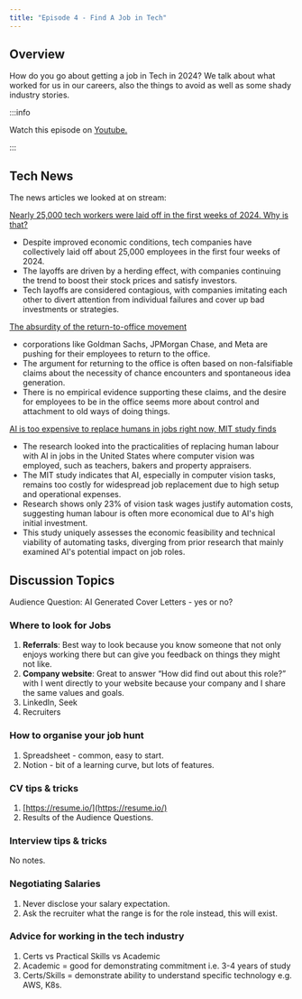 ```yaml
---
title: "Episode 4 - Find A Job in Tech"
--- 
```


## Overview

How do you go about getting a job in Tech in 2024? We talk about what worked for us in our careers, also the things to avoid as well as some shady industry stories.

:::info

Watch this episode on [Youtube.](https://www.youtube.com/watch?v=ScQvr2j33OE&t=244s)

:::

## Tech News

The news articles we looked at on stream:

[Nearly 25,000 tech workers were laid off in the first weeks of 2024. Why is that?](https://www.npr.org/2024/01/28/1227326215/nearly-25-000-tech-workers-laid-off-in-the-first-weeks-of-2024-whats-going-on)

- Despite improved economic conditions, tech companies have collectively laid off about 25,000 employees in the first four weeks of 2024.
- The layoffs are driven by a herding effect, with companies continuing the trend to boost their stock prices and satisfy investors.
- Tech layoffs are considered contagious, with companies imitating each other to divert attention from individual failures and cover up bad investments or strategies.

[The absurdity of the return-to-office movement](https://www.cnn.com/2024/01/22/opinions/remote-work-jobs-bergen/index.html)

- corporations like Goldman Sachs, JPMorgan Chase, and Meta are pushing for their employees to return to the office.
- The argument for returning to the office is often based on non-falsifiable claims about the necessity of chance encounters and spontaneous idea generation.
- There is no empirical evidence supporting these claims, and the desire for employees to be in the office seems more about control and attachment to old ways of doing things.

[AI is too expensive to replace humans in jobs right now, MIT study finds](https://www.euronews.com/next/2024/01/23/ai-is-too-expensive-to-replace-humans-in-jobs-right-now-mit-study-finds)

- The research looked into the practicalities of replacing human labour with AI in jobs in the United States where computer vision was employed, such as teachers, bakers and property appraisers.
- The MIT study indicates that AI, especially in computer vision tasks, remains too costly for widespread job replacement due to high setup and operational expenses.
- Research shows only 23% of vision task wages justify automation costs, suggesting human labour is often more economical due to AI's high initial investment.
- This study uniquely assesses the economic feasibility and technical viability of automating tasks, diverging from prior research that mainly examined AI's potential impact on job roles.

## Discussion Topics

Audience Question: AI Generated Cover Letters - yes or no?

### Where to look for Jobs

1. **Referrals**: Best way to look because you know someone that not only enjoys working there but can give you feedback on things they might not like.
2. **Company website**: Great to answer “How did find out about this role?” with I went directly to your website because your company and I share the same values and goals.
3. LinkedIn, Seek
4. Recruiters

### How to organise your job hunt

1. Spreadsheet - common, easy to start.
2. Notion - bit of a learning curve, but lots of features.

### CV tips & tricks

1. [https://resume.io/](https://resume.io/)
2. Results of the Audience Questions.

### Interview tips & tricks

No notes.

### Negotiating Salaries

1. Never disclose your salary expectation.
2. Ask the recruiter what the range is for the role instead, this will exist.

### Advice for working in the tech industry

1. Certs vs Practical Skills vs Academic
2. Academic = good for demonstrating commitment i.e. 3-4 years of study
3. Certs/Skills = demonstrate ability to understand specific technology e.g. AWS, K8s.
